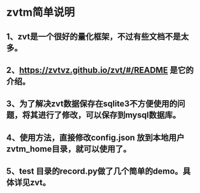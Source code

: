 # zvtm简单说明
## 1、zvt是一个很好的量化框架，不过有些文档不是太多。
## 2、https://zvtvz.github.io/zvt/#/README 是它的介绍。
## 3、为了解决zvt数据保存在sqlite3不方便使用的问题，将其进行了修改，可以保存到mysql数据库。
## 4、使用方法，直接修改config.json 放到本地用户zvtm_home目录，就可以使用了。
## 5、test 目录的record.py做了几个简单的demo。具体详见zvt。

  
